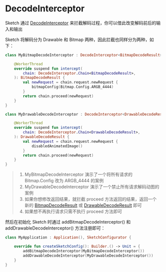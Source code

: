 # DecodeInterceptor

Sketch 通过 [DecodeInterceptor] 来拦截解码过程，你可以借此改变解码前后的输入和输出

Sketch 将解码分为 Drawable 和 Bitmap 两种，因此拦截也同样分为两种，如下：

```kotlin
class MyBitmapDecodeInterceptor : DecodeInterceptor<BitmapDecodeResult> {

    @WorkerThread
    override suspend fun intercept(
        chain: DecodeInterceptor.Chain<BitmapDecodeResult>,
    ): BitmapDecodeResult {
        val newRequest = chain.request.newRequest {
            bitmapConfig(Bitmap.Config.ARGB_4444)
        }
        return chain.proceed(newRequest)
    }
}

class MyDrawableDecodeInterceptor : DecodeInterceptor<DrawableDecodeResult> {

    @WorkerThread
    override suspend fun intercept(
        chain: DecodeInterceptor.Chain<DrawableDecodeResult>,
    ): DrawableDecodeResult {
        val newRequest = chain.request.newRequest {
            disabledAnimatedImage()
        }
        return chain.proceed(newRequest)
    }
}
```

> 1. MyBitmapDecodeInterceptor 演示了一个将所有请求的 Bitmap.Config 改为 ARGB_4444 的案例
> 2. MyDrawableDecodeInterceptor 演示了一个禁止所有请求解码动图的案例
> 3. 如果你想修改返回结果，就拦截 proceed 方法返回的结果，返回一个新的 [BitmapDecodeResult] 或 [DrawableDecodeResult] 即可
> 4. 如果想不再执行请求只需不执行 proceed 方法即可

然后在初始化 Sketch 时通过 addBitmapDecodeInterceptor() 和 addDrawableDecodeInterceptor() 方法注册即可：

```kotlin
class MyApplication : Application(), SketchConfigurator {

    override fun createSketchConfig(): Builder.() -> Unit = {
        addBitmapDecodeInterceptor(MyBitmapDecodeInterceptor())
        addDrawableDecodeInterceptor(MyDrawableDecodeInterceptor())
    }
}
```

[DecodeInterceptor]: ../../sketch/src/main/java/com/github/panpf/sketch/decode/DecodeInterceptor.kt

[DecodeResult]: ../../sketch/src/main/java/com/github/panpf/sketch/decode/DecodeResult.kt

[BitmapDecodeResult]: ../../sketch/src/main/java/com/github/panpf/sketch/decode/BitmapDecodeResult.kt

[DrawableDecodeResult]: ../../sketch/src/main/java/com/github/panpf/sketch/decode/DrawableDecodeResult.kt

[ImageRequest]: ../../sketch/src/main/java/com/github/panpf/sketch/request/ImageRequest.kt